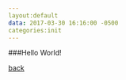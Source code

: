 ```yaml
---
layout:default
data: 2017-03-30 16:16:00 -0500
categories:init
---
```


###Hello World!

[back](./)
